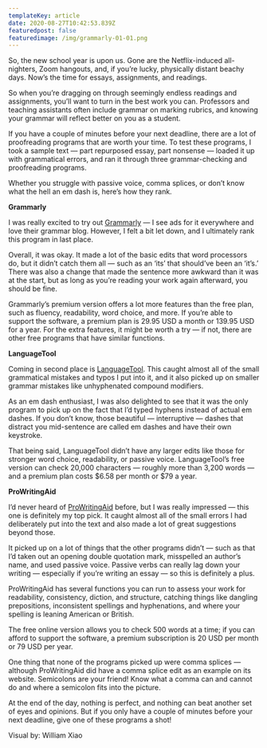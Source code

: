 ```yaml
---
templateKey: article
date: 2020-08-27T10:42:53.839Z
featuredpost: false
featuredimage: /img/grammarly-01-01.png
---
```

<!--StartFragment-->

So, the new school year is upon us. Gone are the Netflix-induced all-nighters, Zoom hangouts, and, if you’re lucky, physically distant beachy days. Now’s the time for essays, assignments, and readings.

So when you’re dragging on through seemingly endless readings and assignments, you’ll want to turn in the best work you can. Professors and teaching assistants often include grammar on marking rubrics, and knowing your grammar will reflect better on you as a student.

If you have a couple of minutes before your next deadline, there are a lot of proofreading programs that are worth your time. To test these programs, I took a sample text — part repurposed essay, part nonsense — loaded it up with grammatical errors, and ran it through three grammar-checking and proofreading programs.

Whether you struggle with passive voice, comma splices, or don’t know what the hell an em dash is, here’s how they rank.

**Grammarly**

I was really excited to try out [Grammarly](https://www.grammarly.com) — I see ads for it everywhere and love their grammar blog. However, I felt a bit let down, and I ultimately rank this program in last place.

Overall, it was okay. It made a lot of the basic edits that word processors do, but it didn’t catch them all — such as an ‘its’ that should’ve been an ‘it’s.’ There was also a change that made the sentence more awkward than it was at the start, but as long as you’re reading your work again afterward, you should be fine.

Grammarly’s premium version offers a lot more features than the free plan, such as fluency, readability, word choice, and more. If you’re able to support the software, a premium plan is 29.95 USD a month or 139.95 USD for a year. For the extra features, it might be worth a try — if not, there are other free programs that have similar functions.

**LanguageTool**

Coming in second place is [LanguageTool](https://languagetool.org/). This caught almost all of the small grammatical mistakes and typos I put into it, and it also picked up on smaller grammar mistakes like unhyphenated compound modifiers.

As an em dash enthusiast, I was also delighted to see that it was the only program to pick up on the fact that I’d typed hyphens instead of actual em dashes. If you don’t know, those beautiful — interruptive — dashes that distract you mid-sentence are called em dashes and have their own keystroke.

That being said, LanguageTool didn’t have any larger edits like those for stronger word choice, readability, or passive voice. LanguageTool’s free version can check 20,000 characters — roughly more than 3,200 words — and a premium plan costs $6.58 per month or $79 a year.

**ProWritingAid**

I’d never heard of [ProWritingAid](https://prowritingaid.com/) before, but I was really impressed — this one is definitely my top pick. It caught almost all of the small errors I had deliberately put into the text and also made a lot of great suggestions beyond those.

It picked up on a lot of things that the other programs didn’t — such as that I’d taken out an opening double quotation mark, misspelled an author’s name, and used passive voice. Passive verbs can really lag down your writing — especially if you’re writing an essay — so this is definitely a plus.

ProWritingAid has several functions you can run to assess your work for readability, consistency, diction, and structure, catching things like dangling prepositions, inconsistent spellings and hyphenations, and where your spelling is leaning American or British.

The free online version allows you to check 500 words at a time; if you can afford to support the software, a premium subscription is 20 USD per month or 79 USD per year.

One thing that none of the programs picked up were comma splices — although ProWritingAid did have a comma splice edit as an example on its website. Semicolons are your friend! Know what a comma can and cannot do and where a semicolon fits into the picture.

At the end of the day, nothing is perfect, and nothing can beat another set of eyes and opinions. But if you only have a couple of minutes before your next deadline, give one of these programs a shot!

Visual by: William Xiao

<!--EndFragment-->
